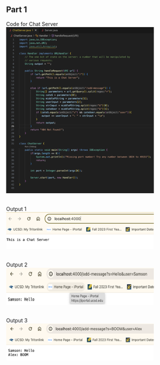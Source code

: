 ## Part 1
Code for Chat Server<br>
<img src = "chatserver.png" width = 400 height = 450><br><br>

Output 1<br>
<img src = "Main_page.png" width = 400 height = 100><br><br>

Output 2<br>
<img src = "Samson.png" width = 400 height = 100><br><br>

Output 3<br>
<img src = "Alex.png" width = 400 height = 100><br><br>
